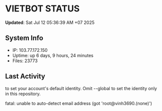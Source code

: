 # VIETBOT STATUS
**Updated**: Sat Jul 12 05:36:39 AM +07 2025

## System Info
- IP: 103.77.172.150
- Uptime: up 6 days, 9 hours, 24 minutes
- Files: 23773

## Last Activity

to set your account's default identity.
Omit --global to set the identity only in this repository.

fatal: unable to auto-detect email address (got 'root@vinh3690.(none)')
